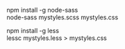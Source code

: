 npm install -g node-sass<br>
node-sass mystyles.scss mystyles.css

npm install -g less<br>
lessc mystyles.less > mystyles.css

